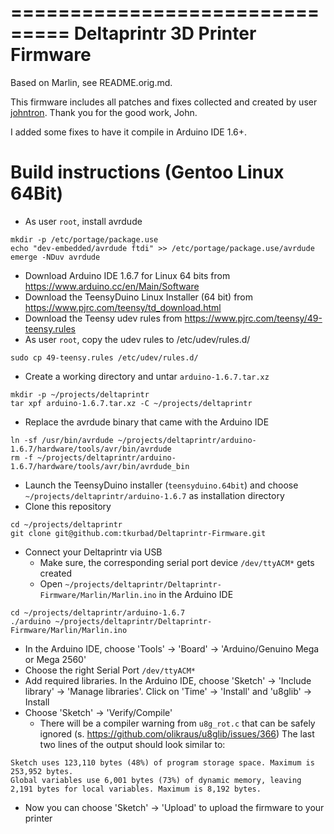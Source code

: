 ===============================
Deltaprintr 3D Printer Firmware
===============================

Based on Marlin, see README.orig.md.

This firmware includes all patches and fixes collected and created by user [johntron](https://github.com/johntron).
Thank you for the good work, John.

I added some fixes to have it compile in Arduino IDE 1.6+.

Build instructions (Gentoo Linux 64Bit)
=======================================

* As user `root`, install avrdude
```
mkdir -p /etc/portage/package.use
echo "dev-embedded/avrdude ftdi" >> /etc/portage/package.use/avrdude
emerge -NDuv avrdude
```
* Download Arduino IDE 1.6.7 for Linux 64 bits from https://www.arduino.cc/en/Main/Software
* Download the TeensyDuino Linux Installer (64 bit) from https://www.pjrc.com/teensy/td_download.html
* Download the Teensy udev rules from https://www.pjrc.com/teensy/49-teensy.rules
* As user `root`, copy the udev rules to /etc/udev/rules.d/
```
sudo cp 49-teensy.rules /etc/udev/rules.d/
```
* Create a working directory and untar `arduino-1.6.7.tar.xz`
```
mkdir -p ~/projects/deltaprintr
tar xpf arduino-1.6.7.tar.xz -C ~/projects/deltaprintr
```
  * Replace the avrdude binary that came with the Arduino IDE
```
ln -sf /usr/bin/avrdude ~/projects/deltaprintr/arduino-1.6.7/hardware/tools/avr/bin/avrdude
rm -f ~/projects/deltaprintr/arduino-1.6.7/hardware/tools/avr/bin/avrdude_bin
```
* Launch the TeensyDuino installer (`teensyduino.64bit`) and choose `~/projects/deltaprintr/arduino-1.6.7` as installation directory
* Clone this repository
```
cd ~/projects/deltaprintr
git clone git@github.com:tkurbad/Deltaprintr-Firmware.git
```
* Connect your Deltaprintr via USB
  * Make sure, the corresponding serial port device `/dev/ttyACM*` gets created
  * Open `~/projects/deltaprintr/Deltaprintr-Firmware/Marlin/Marlin.ino` in the Arduino IDE
```
cd ~/projects/deltaprintr/arduino-1.6.7
./arduino ~/projects/deltaprintr/Deltaprintr-Firmware/Marlin/Marlin.ino
```
  * In the Arduino IDE, choose 'Tools' -> 'Board' -> 'Arduino/Genuino Mega or Mega 2560'
  * Choose the right Serial Port `/dev/ttyACM*`
  * Add required libraries. In the Arduino IDE, choose 'Sketch' -> 'Include library' -> 'Manage libraries'.
Click on 'Time' -> 'Install' and 'u8glib' -> Install
* Choose 'Sketch' -> 'Verify/Compile'
  * There will be a compiler warning from `u8g_rot.c` that can be safely ignored (s. https://github.com/olikraus/u8glib/issues/366)
The last two lines of the output should look similar to:
```
Sketch uses 123,110 bytes (48%) of program storage space. Maximum is 253,952 bytes.
Global variables use 6,001 bytes (73%) of dynamic memory, leaving 2,191 bytes for local variables. Maximum is 8,192 bytes.
```
  * Now you can choose 'Sketch' -> 'Upload' to upload the firmware to your printer
